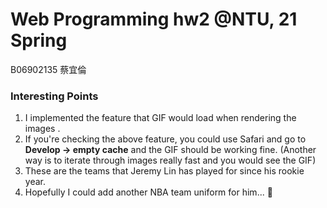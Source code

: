 # Web Programming hw2	@NTU, 21 Spring
B06902135 蔡宜倫

### Interesting Points

1. I implemented the feature that GIF would load when rendering the images .
2. If you're checking the above feature, you could use Safari and go to **Develop -> empty cache** and the GIF should be working fine. (Another way is to iterate through images really fast and you would see the GIF)
3. These are the teams that Jeremy Lin has played for since his rookie year.
4. Hopefully I could add another NBA team uniform for him... :pray:
